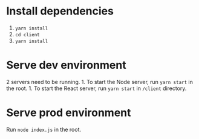 # Install dependencies

1. `yarn install`
1. `cd client`
1. `yarn install`

# Serve dev environment

2 servers need to be running.
	1. To start the Node server, run `yarn start` in the root.
	1. To start the React server, run `yarn start` in `/client` directory.

# Serve prod environment

Run `node index.js` in the root.